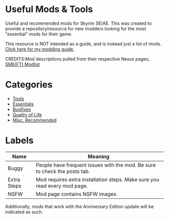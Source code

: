 # Useful Mods & Tools
Useful and recommended mods for Skyrim SE/AE. This was created to provide a repository/resource for new modders looking for the most "essential" mods for their game. 

This resource is NOT intended as a guide, and is instead just a list of mods. [Click here for my modding guide.](https://docs.google.com/document/d/1jTXnuuLZQ201rLRFw0TbxDnBDO9DqZDcCqFIJJSXCDU/edit?usp=sharing)

CREDITS:Mod descriptions pulled from their respective Nexus pages; [SME(FT) Modlist](https://eziothedeadpoet.github.io/SME-FT-/)

# Categories
* [Tools](https://github.com/Geborgen/usefulmods/blob/main/TOOLS.md)
* [Essentials](https://github.com/Geborgen/usefulmods/blob/main/ESSENTIALS.md)
* [Bugfixes](https://github.com/Geborgen/usefulmods/blob/main/BUGFIXES.md)
* [Quality of Life](https://github.com/Geborgen/usefulmods/blob/main/QOL.md)
* [Misc. Recommended](https://github.com/Geborgen/usefulmods/blob/main/RECOMMENDED.md)

# Labels

| Name  | Meaning |
| ------------- | ------------- |
| Buggy  | People have frequent issues with the mod. Be sure to check the posts tab. |
| Extra Steps  | Mod requires extra installation steps. Make sure you read every mod page.  |
| NSFW  | Mod page contains NSFW images.  |

Additionally, mods that work with the Anniversary Edition update will be indicated as such.


